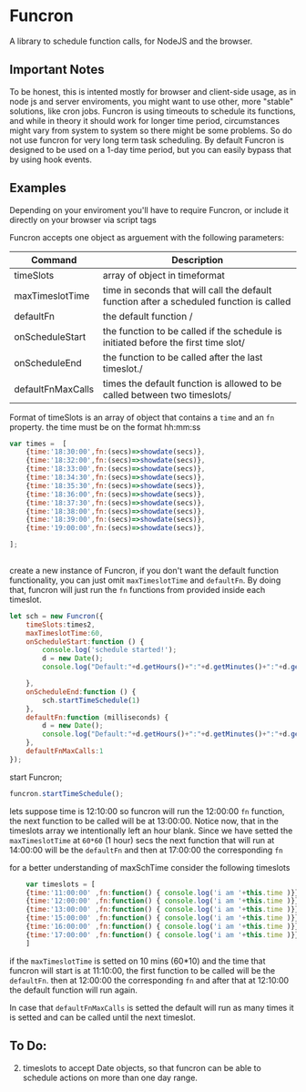 # Funcron 
A library to schedule function calls, for NodeJS and the browser. 

## Important Notes
To be honest, this is intented mostly for
browser and client-side usage, as in node js and server enviroments, you might want to use other, more "stable" solutions, like cron jobs. Funcron is using timeouts
to schedule its functions, and while in theory it should work for longer time period, circumstances might vary from system to system so there might be some problems.
So do not use funcron for very long term task scheduling. By default Funcron is designed to be used on a 1-day time period, but you can easily bypass that by using 
hook events. 

## Examples

Depending on your enviroment you'll have to require Funcron, or include it directly on your
browser via script tags 

Funcron accepts one object as arguement with the following parameters:

| Command | Description |
| --- | --- |
| timeSlots | array of object in timeformat|
| maxTimeslotTime | time in seconds that will call the default function after a scheduled function is called   |
| defaultFn | the default function /
| onScheduleStart | the function to be called if the schedule is initiated before the first time slot/
| onScheduleEnd| the function to be called after the last timeslot./
| defaultFnMaxCalls| times the default function is allowed to be called between two timeslots/


Format of timeSlots is an array of object that contains a ```time``` and an ```fn``` property.
the time must be on the format hh:mm:ss
```javascript
var times =  [
    {time:'18:30:00',fn:(secs)=>showdate(secs)},
    {time:'18:32:00',fn:(secs)=>showdate(secs)},
    {time:'18:33:00',fn:(secs)=>showdate(secs)},
    {time:'18:34:30',fn:(secs)=>showdate(secs)},
    {time:'18:35:30',fn:(secs)=>showdate(secs)},
    {time:'18:36:00',fn:(secs)=>showdate(secs)},
    {time:'18:37:30',fn:(secs)=>showdate(secs)},
    {time:'18:38:00',fn:(secs)=>showdate(secs)},
    {time:'18:39:00',fn:(secs)=>showdate(secs)},
    {time:'19:00:00',fn:(secs)=>showdate(secs)},

];
    
```
create a new instance of Funcron, if you don't want the default function functionality, you can 
just omit ```maxTimeslotTime``` and ```defaultFn```. By doing that, funcron will just run the ```fn``` functions from 
provided inside each timeslot.

```javascript
let sch = new Funcron({
    timeSlots:times2,
    maxTimeslotTime:60,
    onScheduleStart:function () {
        console.log('schedule started!');
        d = new Date();
        console.log("Default:"+d.getHours()+":"+d.getMinutes()+":"+d.getSeconds());

    },
    onScheduleEnd:function () {
        sch.startTimeSchedule(1)
    },
    defaultFn:function (milliseconds) {
        d = new Date();
        console.log("Default:"+d.getHours()+":"+d.getMinutes()+":"+d.getSeconds()+' next call in '+(milliseconds/1000)+' secs');
    },
    defaultFnMaxCalls:1
});

```
start Funcron;

```javascript
funcron.startTimeSchedule();
```

lets suppose time is 12:10:00
so funcron will run the 12:00:00 ```fn``` function, the next function to be called will be at 13:00:00. Notice now, that in the timeslots array
we intentionally left an hour blank. Since we have setted the ```maxTimeslotTime``` at ```60*60``` (1 hour) secs the next
function that will run at 14:00:00 will be the ```defaultFn``` and then at 17:00:00 the corresponding ```fn```

for a better understanding of maxSchTime consider the following  timeslots
```javascript
    var timeslots = [
    {time:'11:00:00' ,fn:function() { console.log('i am '+this.time )}},
    {time:'12:00:00' ,fn:function() { console.log('i am '+this.time )}},
    {time:'13:00:00' ,fn:function() { console.log('i am '+this.time )}},
    {time:'15:00:00' ,fn:function() { console.log('i am '+this.time )}},
    {time:'16:00:00' ,fn:function() { console.log('i am '+this.time )}},
    {time:'17:00:00' ,fn:function() { console.log('i am '+this.time )}}
    ]
```
if the ```maxTimeslotTime``` is setted on 10 mins (60*10) and the time that funcron will start is at 11:10:00, the first function 
to be called will be the ```defaultFn```. then at 12:00:00 the corresponding ```fn``` and after that at 12:10:00 the default 
function will run again.

In case that ```defaultFnMaxCalls``` is setted the default will run as many times it is setted and can be called until the next 
timeslot.
 
## To Do:
2) timeslots to accept Date objects, so that funcron can be able to schedule actions 
on more than one day range.



